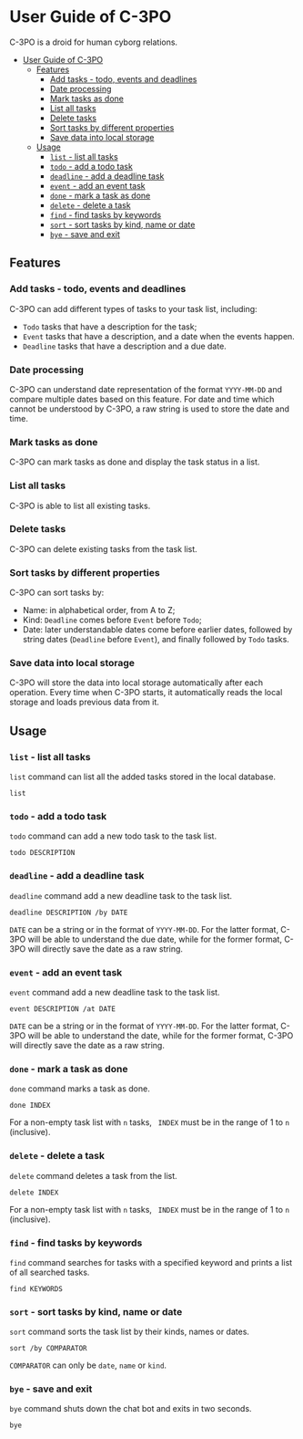 # User Guide of C-3PO
C-3PO is a droid for human cyborg relations.

- [User Guide of C-3PO](#user-guide-of-c-3po)
  * [Features](#features)
    + [Add tasks - todo, events and deadlines](#add-tasks---todo--events-and-deadlines)
    + [Date processing](#date-processing)
    + [Mark tasks as done](#mark-tasks-as-done)
    + [List all tasks](#list-all-tasks)
    + [Delete tasks](#delete-tasks)
    + [Sort tasks by different properties](#sort-tasks-by-different-properties)
    + [Save data into local storage](#save-data-into-local-storage)
  * [Usage](#usage)
    + [`list` - list all tasks](#-list----list-all-tasks)
    + [`todo` - add a todo task](#-todo----add-a-todo-task)
    + [`deadline` - add a deadline task](#-deadline----add-a-deadline-task)
    + [`event` - add an event task](#-event----add-an-event-task)
    + [`done` - mark a task as done](#-done----mark-a-task-as-done)
    + [`delete` - delete a task](#-delete----delete-a-task)
    + [`find` - find tasks by keywords](#-find----find-tasks-by-keywords)
    + [`sort` - sort tasks by kind, name or date](#-sort----sort-tasks-by-kind--name-or-date)
    + [`bye` - save and exit](#-bye----save-and-exit)

## Features 

### Add tasks - todo, events and deadlines
C-3PO can add different types of tasks to your task list, including:
* `Todo` tasks that have a description for the task;
* `Event` tasks that have a description, and a date when the events happen.
* `Deadline` tasks that have a description and a due date.

### Date processing
C-3PO can understand date representation of the format `YYYY-MM-DD` and 
compare multiple dates based on this feature. For date and time which cannot
be understood by C-3PO, a raw string is used to store the date and time.

### Mark tasks as done
C-3PO can mark tasks as done and display the task status in a list.

### List all tasks
C-3PO is able to list all existing tasks.

### Delete tasks
C-3PO can delete existing tasks from the task list.

### Sort tasks by different properties
C-3PO can sort tasks by:
* Name: in alphabetical order, from A to Z;
* Kind: `Deadline` comes before `Event` before `Todo`;
* Date: later understandable dates come before earlier dates, followed by string
dates (`Deadline` before `Event`), and finally followed by `Todo` tasks.

### Save data into local storage
C-3PO will store the data into local storage automatically after each
operation. Every time when C-3PO starts, it automatically reads the local
storage and loads previous data from it.

## Usage

### `list` - list all tasks

`list` command can list all the added tasks stored in the local database.

```
list
```

### `todo` - add a todo task

`todo` command can add a new todo task to the task list.

```
todo DESCRIPTION
```

### `deadline` - add a deadline task

`deadline` command add a new deadline task to the task list.

```
deadline DESCRIPTION /by DATE
```

`DATE` can be a string or in the format of `YYYY-MM-DD`. For the latter format, C-3PO will be able to understand the due date, while for the former format, C-3PO will directly save the date as a raw string.

### `event` - add an event task

`event` command add a new deadline task to the task list.

```
event DESCRIPTION /at DATE
```

`DATE` can be a string or in the format of `YYYY-MM-DD`. For the latter format, C-3PO will be able to understand the date, while for the former format, C-3PO will directly save the date as a raw string.

### `done` - mark a task as done

`done` command marks a task as done.

```
done INDEX
```

For a non-empty task list with `n` tasks, ` INDEX` must be in the range of 1 to `n` (inclusive).

### `delete` - delete a task

`delete` command deletes a task from the list.

```
delete INDEX
```

For a non-empty task list with `n` tasks, ` INDEX` must be in the range of 1 to `n` (inclusive).

### `find` - find tasks by keywords

`find` command searches for tasks with a specified keyword and prints a list of all searched tasks.

```
find KEYWORDS
```

### `sort` - sort tasks by kind, name or date

`sort` command sorts the task list by their kinds, names or dates.

```
sort /by COMPARATOR
```

`COMPARATOR` can only be `date`, `name` or `kind`.

### `bye` - save and exit

`bye` command shuts down the chat bot and exits in two seconds.

```
bye
```


